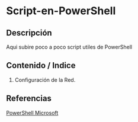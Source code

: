 # Script-en-PowerShell

## Descripción
Aqui subire poco a poco script utiles de PowerShell

## Contenido / Indice
1. Configuración de la Red.

## Referencias
[PowerShell Microsoft](https://docs.microsoft.com/es-es/powershell/scripting/powershell-scripting?view=powershell-5.1)
